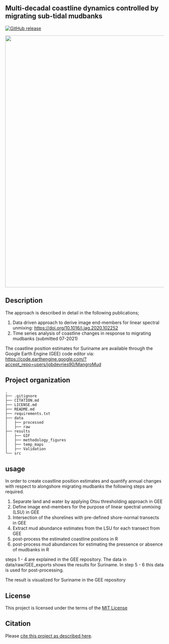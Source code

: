 ## Multi-decadal coastline dynamics controlled by migrating sub-tidal mudbanks

[![GitHub release](https://img.shields.io/endpoint?color=blue&label=v0.2&url=https%3A%2F%2Fgithub.com%2Fjobbo90%2Foffshore_boundary%2Freleases%2F)](https://github.com/jobbo90/offshore_boundary/releases/)

<img src="results/GIF/pos230000-animation.gif?raw=true" width="800px">


## Description

The approach is described in detail in the following publications;
1. Data driven approach to derive image end-members for linear spectral unmixing: https://doi.org/10.1016/j.jag.2020.102252
2. Time series analysis of coastline changes in response to migrating mudbanks (submitted 07-2021)

The coastline position estimates for Suriname are available through the Google Earth Engine (GEE) code editor via: 
https://code.earthengine.google.com/?accept_repo=users/jobdevries90/MangroMud

## Project organization

```
.
├── .gitignore
├── CITATION.md
├── LICENSE.md
├── README.md
├── requirements.txt
├── data               
│   ├── processed      
│   ├── raw
├── results
│	├── GIF
│	├── methodology_figures
│	├── temp_maps
│	├── Validation
└── src

```


## usage
In order to create coastline position estimates and quantify annual changes with respect to alongshore migrating mudbanks the following steps are required.
1. Separate land and water by applying Otsu thresholding approach in GEE
2. Define image end-members for the purpose of linear spectral unmixing (LSU) in GEE
3. Intersection of the shorelines with pre-defined shore-normal transects in GEE
4. Extract mud abundance estimates from the LSU for each transect from GEE 
5. post-process the estimated coastline postions in R
6. post-process mud abundances for estimating the pressence or absence of mudbanks in R

steps 1 - 4 are explained in the GEE repository. The data in data/raw/GEE_exports shows the results for Suriname. 
In step 5 - 6 this data is used for post-processing. 

The result is visualized for Suriname in the GEE repository

## License

This project is licensed under the terms of the [MIT License](/LICENSE.md)

## Citation

Please [cite this project as described here](/CITATION.md).
